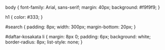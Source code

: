 body {
  font-family: Arial, sans-serif;
  margin: 40px;
  background: #f9f9f9;
}

h1 {
  color: #333;
}

#search {
  padding: 8px;
  width: 300px;
  margin-bottom: 20px;
}

#daftar-kosakata li {
  margin: 8px 0;
  padding: 6px;
  background: white;
  border-radius: 8px;
  list-style: none;
} 

